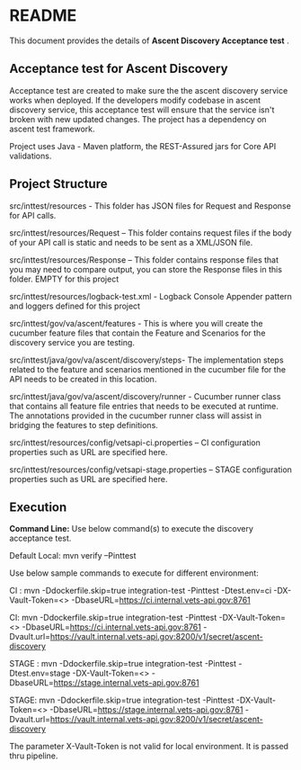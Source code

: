 # README #

This document provides the details of **Ascent Discovery Acceptance test** .

## Acceptance test for Ascent Discovery ##
Acceptance test are created to make sure the the ascent discovery service works when deployed. If the developers modify codebase in ascent discovery service, this acceptance test will ensure that the service isn't broken with new updated changes. The project has a dependency on ascent test framework. 

Project uses Java - Maven platform, the REST-Assured jars for Core API validations.

## Project Structure ##

src/inttest/resources - This folder has JSON files for Request and Response for API calls.

src/inttest/resources/Request – This folder contains request  files if the body of your API call is static and needs to be sent as a XML/JSON file.

src/inttest/resources/Response – This folder contains response files that you may need to compare output, you can store the Response files in this folder. EMPTY for this project

src/inttest/resources/logback-test.xml - Logback Console Appender pattern and loggers defined for this project

src/inttest/gov/va/ascent/features - This is where you will create the cucumber feature files that contain the Feature and Scenarios for the discovery service you are testing.

src/inttest/java/gov/va/ascent/discovery/steps- The implementation steps related to the feature and scenarios mentioned in the cucumber file for the API needs to be created in this location.

src/inttest/java/gov/va/ascent/discovery/runner - Cucumber runner class that contains all feature file entries that needs to be executed at runtime. The annotations provided in the cucumber runner class will assist in bridging the features to step definitions.

src/inttest/resources/config/vetsapi-ci.properties – CI configuration properties such as URL are specified here.

src/inttest/resources/config/vetsapi-stage.properties – STAGE configuration properties such as URL are specified here.

## Execution ##
**Command Line:** Use below command(s) to execute the discovery acceptance test. 

Default Local: mvn verify –Pinttest 

Use below sample commands to execute for different environment: 
  
CI : mvn -Ddockerfile.skip=true integration-test -Pinttest -Dtest.env=ci -DX-Vault-Token=<<token>> -DbaseURL=https://ci.internal.vets-api.gov:8761
  
CI: mvn -Ddockerfile.skip=true integration-test -Pinttest -DX-Vault-Token=<<token>> -DbaseURL=https://ci.internal.vets-api.gov:8761 -Dvault.url=https://vault.internal.vets-api.gov:8200/v1/secret/ascent-discovery
  
STAGE : mvn -Ddockerfile.skip=true integration-test -Pinttest -Dtest.env=stage -DX-Vault-Token=<<token>> -DbaseURL=https://stage.internal.vets-api.gov:8761
  
STAGE: mvn -Ddockerfile.skip=true integration-test -Pinttest -DX-Vault-Token=<<token>> -DbaseURL=https://stage.internal.vets-api.gov:8761 -Dvault.url=https://vault.internal.vets-api.gov:8200/v1/secret/ascent-discovery

The parameter X-Vault-Token is not valid for local environment. It is passed thru pipeline. 

